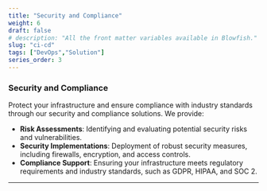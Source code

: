 ```yaml
---
title: "Security and Compliance"
weight: 6
draft: false
# description: "All the front matter variables available in Blowfish."
slug: "ci-cd"
tags: ["DevOps","Solution"]
series_order: 3
---
```

### Security and Compliance
Protect your infrastructure and ensure compliance with industry standards through our security and compliance solutions. We provide:
- **Risk Assessments**: Identifying and evaluating potential security risks and vulnerabilities.
- **Security Implementations**: Deployment of robust security measures, including firewalls, encryption, and access controls.
- **Compliance Support**: Ensuring your infrastructure meets regulatory requirements and industry standards, such as GDPR, HIPAA, and SOC 2.

---